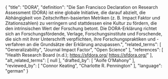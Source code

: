 {
    "title": "DORA",
    "definition": "Die San Francisco Declaration on Research Assessment (DORA) ist eine globale Initiative, die darauf abzielt, die Abhängigkeit von Zeitschriften-basierten Metriken (z. B. Impact Faktor und Zitationszahlen) zu verringern und stattdessen eine Kultur zu fördern, die den intrinsischen Wert der Forschung betont. Die DORA-Erklärung richtet sich an Forschungsfördende, Verlage, Forschungsinstitute und Forschende, die sich mit ihrer Unterschrift verpflichten, ihre Forschungspraktiken und -verfahren an die Grundsätze der Erklärung anzupassen.",
    "related_terms": [
        "Generalizability",
        "Journal Impact Factor",
        "Open Science"
    ],
    "references": [
        "Health Research Board (n.d.); https://sfdora.org/ https://sfdora.org/"
    ],
    "alt_related_terms": [
        null
    ],
    "drafted_by": [
        "Aoife O’Mahony"
    ],
    "reviewed_by": [
        "Connor Keating",
        "Charlotte R. Pennington"
    ],
    "language": "german"
}